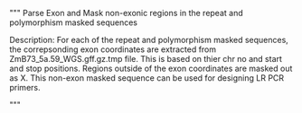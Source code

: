"""
Parse Exon and Mask non-exonic regions in the repeat and polymorphism masked sequences

Description:    For each of the repeat and polymorphism masked sequences, the correpsonding exon coordinates are extracted from ZmB73_5a.59_WGS.gff.gz.tmp file.
                This is based on thier chr no and start and stop positions. Regions outside of the exon coordinates are masked out as X.
                This non-exon masked sequence can be used for designing LR PCR primers.

"""
